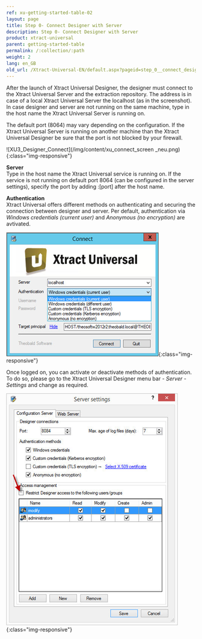 ```yaml
---
ref: xu-getting-started-table-02
layout: page
title: Step 0- Connect Designer with Server
description: Step 0- Connect Designer with Server
product: xtract-universal
parent: getting-started-table
permalink: /:collection/:path
weight: 2
lang: en_GB
old_url: /Xtract-Universal-EN/default.aspx?pageid=step_0__connect_designer_with_server
---
```


After the launch of Xtract Universal Designer, the designer must connect to the Xtract Universal Server and the extraction repository. The address is in case of a local Xtract Universal Server the localhost (as in the screenshot). In case designer and server are not running on the same machine, type in the host name the Xtract Universal Server is running on.

The default port (8064) may vary depending on the configuration. If the Xtract Universal Server is running on another machine than the Xtract Universal Designer be sure that the port is not blocked by your firewall.

![XU3_Designer_Connect](/img/content/xu_connect_screen _neu.png){:class="img-responsive"}

**Server**<br>
Type in the host name the Xtract Universal service is running on. If the service is not running on default port 8064 (can be configured in the server settings), specify the port by adding :[port] after the host name.

**Authentication**<br>
Xtract Universal offers different methods on authenticating and securing the connection between designer and server. Per default, authentication via *Windows credentials (current user)* and *Anonymous (no encryption)* are avtivated.

![XU3_Designer_Authentication](/img/content/XU3_Designer_Authentication.jpg){:class="img-responsive"}

Once logged on, you can activate or deactivate methods of authentication. To do so, please go to the Xtract Universal Designer menu bar - *Server - Settings* and change as required.

![Server-Settings](/img/content/Server-Settings.jpg){:class="img-responsive"}
